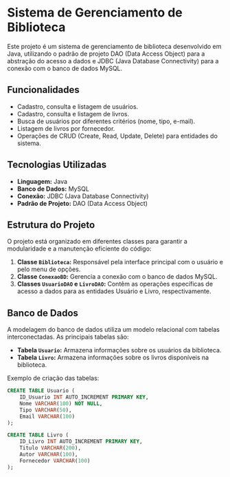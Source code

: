 # Sistema de Gerenciamento de Biblioteca

Este projeto é um sistema de gerenciamento de biblioteca desenvolvido em Java, utilizando o padrão de projeto DAO (Data Access Object) para a abstração do acesso a dados e JDBC (Java Database Connectivity) para a conexão com o banco de dados MySQL.

## Funcionalidades

- Cadastro, consulta e listagem de usuários.
- Cadastro, consulta e listagem de livros.
- Busca de usuários por diferentes critérios (nome, tipo, e-mail).
- Listagem de livros por fornecedor.
- Operações de CRUD (Create, Read, Update, Delete) para entidades do sistema.

## Tecnologias Utilizadas

- **Linguagem:** Java
- **Banco de Dados:** MySQL
- **Conexão:** JDBC (Java Database Connectivity)
- **Padrão de Projeto:** DAO (Data Access Object)

## Estrutura do Projeto

O projeto está organizado em diferentes classes para garantir a modularidade e a manutenção eficiente do código:

1. **Classe `Biblioteca`:** Responsável pela interface principal com o usuário e pelo menu de opções.
2. **Classe `ConexaoBD`:** Gerencia a conexão com o banco de dados MySQL.
3. **Classes `UsuarioDAO` e `LivroDAO`:** Contêm as operações específicas de acesso a dados para as entidades Usuário e Livro, respectivamente.

## Banco de Dados

A modelagem do banco de dados utiliza um modelo relacional com tabelas interconectadas. As principais tabelas são:

- **Tabela `Usuario`:** Armazena informações sobre os usuários da biblioteca.
- **Tabela `Livro`:** Armazena informações sobre os livros disponíveis na biblioteca.

Exemplo de criação das tabelas:

```sql
CREATE TABLE Usuario (
    ID_Usuario INT AUTO_INCREMENT PRIMARY KEY,
    Nome VARCHAR(100) NOT NULL,
    Tipo VARCHAR(50),
    Email VARCHAR(100)
);

CREATE TABLE Livro (
    ID_Livro INT AUTO_INCREMENT PRIMARY KEY,
    Titulo VARCHAR(200),
    Autor VARCHAR(100),
    Fornecedor VARCHAR(100)
);
